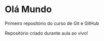 # Olá Mundo
 Primeiro repositório do curso de Git e GitHub

 Repositório criado durante aula ao vivo!

